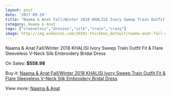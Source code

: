 ```yaml
---
layout: post
date: '2017-09-29'
title: "Naama & Anat Fall/Winter 2018 KHALISI Ivory Sweep Train Outfit Fit & Flare Sleeveless V-Neck Silk Embroidery Bridal Dress"
category: Naama & Anat
tags: ["sleeveless","dresses","silk","train","crazy"]
image: http://img.eudances.com/26501-thickbox_default/naama-anat-fall-winter-2018-khalisi-ivory-sweep-train-outfit-fit-flare-sleeveless-v-neck-silk-embroidery-bridal-dress.jpg
---
```

Naama & Anat Fall/Winter 2018 KHALISI Ivory Sweep Train Outfit Fit & Flare Sleeveless V-Neck Silk Embroidery Bridal Dress

On Sales: **$558.98**
<a href="https://www.eudances.com/en/naama-anat/8879-naama-anat-fall-winter-2018-khalisi-ivory-sweep-train-outfit-fit-flare-sleeveless-v-neck-silk-embroidery-bridal-dress.html"><amp-img layout="responsive" width="600" height="600" src="//img.eudances.com/26501-thickbox_default/naama-anat-fall-winter-2018-khalisi-ivory-sweep-train-outfit-fit-flare-sleeveless-v-neck-silk-embroidery-bridal-dress.jpg" alt="Naama & Anat Fall/Winter 2018 KHALISI Ivory Sweep Train Outfit Fit & Flare Sleeveless V-Neck Silk Embroidery Bridal Dress 0" /></a>
<a href="https://www.eudances.com/en/naama-anat/8879-naama-anat-fall-winter-2018-khalisi-ivory-sweep-train-outfit-fit-flare-sleeveless-v-neck-silk-embroidery-bridal-dress.html"><amp-img layout="responsive" width="600" height="600" src="//img.eudances.com/26508-thickbox_default/naama-anat-fall-winter-2018-khalisi-ivory-sweep-train-outfit-fit-flare-sleeveless-v-neck-silk-embroidery-bridal-dress.jpg" alt="Naama & Anat Fall/Winter 2018 KHALISI Ivory Sweep Train Outfit Fit & Flare Sleeveless V-Neck Silk Embroidery Bridal Dress 1" /></a>
<a href="https://www.eudances.com/en/naama-anat/8879-naama-anat-fall-winter-2018-khalisi-ivory-sweep-train-outfit-fit-flare-sleeveless-v-neck-silk-embroidery-bridal-dress.html"><amp-img layout="responsive" width="600" height="600" src="//img.eudances.com/26507-thickbox_default/naama-anat-fall-winter-2018-khalisi-ivory-sweep-train-outfit-fit-flare-sleeveless-v-neck-silk-embroidery-bridal-dress.jpg" alt="Naama & Anat Fall/Winter 2018 KHALISI Ivory Sweep Train Outfit Fit & Flare Sleeveless V-Neck Silk Embroidery Bridal Dress 2" /></a>
<a href="https://www.eudances.com/en/naama-anat/8879-naama-anat-fall-winter-2018-khalisi-ivory-sweep-train-outfit-fit-flare-sleeveless-v-neck-silk-embroidery-bridal-dress.html"><amp-img layout="responsive" width="600" height="600" src="//img.eudances.com/26506-thickbox_default/naama-anat-fall-winter-2018-khalisi-ivory-sweep-train-outfit-fit-flare-sleeveless-v-neck-silk-embroidery-bridal-dress.jpg" alt="Naama & Anat Fall/Winter 2018 KHALISI Ivory Sweep Train Outfit Fit & Flare Sleeveless V-Neck Silk Embroidery Bridal Dress 3" /></a>
<a href="https://www.eudances.com/en/naama-anat/8879-naama-anat-fall-winter-2018-khalisi-ivory-sweep-train-outfit-fit-flare-sleeveless-v-neck-silk-embroidery-bridal-dress.html"><amp-img layout="responsive" width="600" height="600" src="//img.eudances.com/26505-thickbox_default/naama-anat-fall-winter-2018-khalisi-ivory-sweep-train-outfit-fit-flare-sleeveless-v-neck-silk-embroidery-bridal-dress.jpg" alt="Naama & Anat Fall/Winter 2018 KHALISI Ivory Sweep Train Outfit Fit & Flare Sleeveless V-Neck Silk Embroidery Bridal Dress 4" /></a>
<a href="https://www.eudances.com/en/naama-anat/8879-naama-anat-fall-winter-2018-khalisi-ivory-sweep-train-outfit-fit-flare-sleeveless-v-neck-silk-embroidery-bridal-dress.html"><amp-img layout="responsive" width="600" height="600" src="//img.eudances.com/26504-thickbox_default/naama-anat-fall-winter-2018-khalisi-ivory-sweep-train-outfit-fit-flare-sleeveless-v-neck-silk-embroidery-bridal-dress.jpg" alt="Naama & Anat Fall/Winter 2018 KHALISI Ivory Sweep Train Outfit Fit & Flare Sleeveless V-Neck Silk Embroidery Bridal Dress 5" /></a>
<a href="https://www.eudances.com/en/naama-anat/8879-naama-anat-fall-winter-2018-khalisi-ivory-sweep-train-outfit-fit-flare-sleeveless-v-neck-silk-embroidery-bridal-dress.html"><amp-img layout="responsive" width="600" height="600" src="//img.eudances.com/26503-thickbox_default/naama-anat-fall-winter-2018-khalisi-ivory-sweep-train-outfit-fit-flare-sleeveless-v-neck-silk-embroidery-bridal-dress.jpg" alt="Naama & Anat Fall/Winter 2018 KHALISI Ivory Sweep Train Outfit Fit & Flare Sleeveless V-Neck Silk Embroidery Bridal Dress 6" /></a>
<a href="https://www.eudances.com/en/naama-anat/8879-naama-anat-fall-winter-2018-khalisi-ivory-sweep-train-outfit-fit-flare-sleeveless-v-neck-silk-embroidery-bridal-dress.html"><amp-img layout="responsive" width="600" height="600" src="//img.eudances.com/26502-thickbox_default/naama-anat-fall-winter-2018-khalisi-ivory-sweep-train-outfit-fit-flare-sleeveless-v-neck-silk-embroidery-bridal-dress.jpg" alt="Naama & Anat Fall/Winter 2018 KHALISI Ivory Sweep Train Outfit Fit & Flare Sleeveless V-Neck Silk Embroidery Bridal Dress 7" /></a>

Buy it: [Naama & Anat Fall/Winter 2018 KHALISI Ivory Sweep Train Outfit Fit & Flare Sleeveless V-Neck Silk Embroidery Bridal Dress](https://www.eudances.com/en/naama-anat/8879-naama-anat-fall-winter-2018-khalisi-ivory-sweep-train-outfit-fit-flare-sleeveless-v-neck-silk-embroidery-bridal-dress.html "Naama & Anat Fall/Winter 2018 KHALISI Ivory Sweep Train Outfit Fit & Flare Sleeveless V-Neck Silk Embroidery Bridal Dress")

View more: [Naama & Anat](https://www.eudances.com/en/129-naama-anat "Naama & Anat")